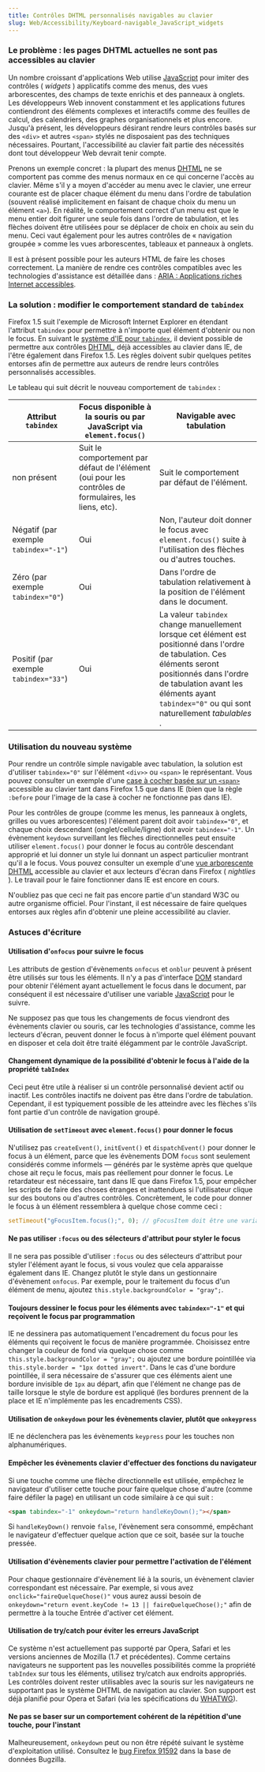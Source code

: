 ```yaml
---
title: Contrôles DHTML personnalisés navigables au clavier
slug: Web/Accessibility/Keyboard-navigable_JavaScript_widgets
---
```


### Le problème&nbsp;: les pages DHTML actuelles ne sont pas accessibles au clavier

Un nombre croissant d'applications Web utilise [JavaScript](/fr/JavaScript) pour imiter des contrôles (
_widgets_
) applicatifs comme des menus, des vues arborescentes, des champs de texte enrichis et des panneaux à onglets. Les développeurs Web innovent constamment et les applications futures contiendront des éléments complexes et interactifs comme des feuilles de calcul, des calendriers, des graphes organisationnels et plus encore. Jusqu'à présent, les développeurs désirant rendre leurs contrôles basés sur des `<div>` et autres `<span>` stylés ne disposaient pas des techniques nécessaires. Pourtant, l'accessibilité au clavier fait partie des nécessités dont tout développeur Web devrait tenir compte.

Prenons un exemple concret&nbsp;: la plupart des menus [DHTML](/fr/DHTML) ne se comportent pas comme des menus normaux en ce qui concerne l'accès au clavier. Même s'il y a moyen d'accéder au menu avec le clavier, une erreur courante est de placer chaque élément du menu dans l'ordre de tabulation (souvent réalisé implicitement en faisant de chaque choix du menu un élément `<a>`). En réalité, le comportement correct d'un menu est que le menu entier doit figurer une seule fois dans l'ordre de tabulation, et les flèches doivent être utilisées pour se déplacer de choix en choix au sein du menu. Ceci vaut également pour les autres contrôles de «&nbsp;navigation groupée&nbsp;» comme les vues arborescentes, tableaux et panneaux à onglets.

Il est à présent possible pour les auteurs HTML de faire les choses correctement. La manière de rendre ces contrôles compatibles avec les technologies d'assistance est détaillée dans&nbsp;: [ARIA : Applications riches Internet accessibles](/fr/ARIA/Applications_riches_Internet_accessibles).

### La solution&nbsp;: modifier le comportement standard de `tabindex`

Firefox 1.5 suit l'exemple de Microsoft Internet Explorer en étendant l'attribut `tabindex` pour permettre à n'importe quel élément d'obtenir ou non le focus. En suivant le [système d'IE pour `tabindex`](http://msdn.microsoft.com/workshop/author/dhtml/reference/properties/tabindex.asp), il devient possible de permettre aux contrôles [DHTML](/fr/DHTML), déjà accessibles au clavier dans IE, de l'être également dans Firefox 1.5. Les règles doivent subir quelques petites entorses afin de permettre aux auteurs de rendre leurs contrôles personnalisés accessibles.

Le tableau qui suit décrit le nouveau comportement de `tabindex`&nbsp;:

| Attribut `tabindex`                   | Focus disponible à la souris ou par JavaScript via `element.focus()`                                  | Navigable avec tabulation                                                                                                                                                                                                                           |
| ------------------------------------- | ----------------------------------------------------------------------------------------------------- | --------------------------------------------------------------------------------------------------------------------------------------------------------------------------------------------------------------------------------------------------- |
| non présent                           | Suit le comportement par défaut de l'élément (oui pour les contrôles de formulaires, les liens, etc). | Suit le comportement par défaut de l'élément.                                                                                                                                                                                                       |
| Négatif (par exemple `tabindex="-1"`) | Oui                                                                                                   | Non, l'auteur doit donner le focus avec `element.focus()` suite à l'utilisation des flèches ou d'autres touches.                                                                                                                                    |
| Zéro (par exemple `tabindex="0"`)     | Oui                                                                                                   | Dans l'ordre de tabulation relativement à la position de l'élément dans le document.                                                                                                                                                                |
| Positif (par exemple `tabindex="33"`) | Oui                                                                                                   | La valeur `tabindex` change manuellement lorsque cet élément est positionné dans l'ordre de tabulation. Ces éléments seront positionnés dans l'ordre de tabulation avant les éléments ayant `tabindex="0"` ou qui sont naturellement _tabulables_ . |

### Utilisation du nouveau système

Pour rendre un contrôle simple navigable avec tabulation, la solution est d'utiliser `tabindex="0"` sur l'élément `<div>>` ou `<span>` le représentant. Vous pouvez consulter un exemple d'une [case à cocher basée sur un `<span>`](http://www.mozilla.org/access/dhtml/class/checkbox) accessible au clavier tant dans Firefox 1.5 que dans IE (bien que la règle `:before` pour l'image de la case à cocher ne fonctionne pas dans IE).

Pour les contrôles de groupe (comme les menus, les panneaux à onglets, grilles ou vues arborescentes) l'élément parent doit avoir `tabindex="0"`, et chaque choix descendant (onglet/cellule/ligne) doit avoir `tabindex="-1"`. Un évènement `keydown` surveillant les flèches directionnelles peut ensuite utiliser `element.focus()` pour donner le focus au contrôle descendant approprié et lui donner un style lui donnant un aspect particulier montrant qu'il a le focus. Vous pouvez consulter un exemple d'une [vue arborescente DHTML](http://www.mozilla.org/access/dhtml/class/tree) accessible au clavier et aux lecteurs d'écran dans Firefox (
_nightlies_
). Le travail pour le faire fonctionner dans IE est encore en cours.

N'oubliez pas que ceci ne fait pas encore partie d'un standard W3C ou autre organisme officiel. Pour l'instant, il est nécessaire de faire quelques entorses aux règles afin d'obtenir une pleine accessibilité au clavier.

### Astuces d'écriture

#### Utilisation d'`onfocus` pour suivre le focus

Les attributs de gestion d'évènements `onfocus` et `onblur` peuvent à présent être utilisés sur tous les éléments. Il n'y a pas d'interface [DOM](/fr/DOM) standard pour obtenir l'élément ayant actuellement le focus dans le document, par conséquent il est nécessaire d'utiliser une variable [JavaScript](/fr/JavaScript) pour le suivre.

Ne supposez pas que tous les changements de focus viendront des évènements clavier ou souris, car les technologies d'assistance, comme les lecteurs d'écran, peuvent donner le focus à n'importe quel élément pouvant en disposer et cela doit être traité élégamment par le contrôle JavaScript.

#### Changement dynamique de la possibilité d'obtenir le focus à l'aide de la propriété `tabIndex`

Ceci peut être utile à réaliser si un contrôle personnalisé devient actif ou inactif. Les contrôles inactifs ne doivent pas être dans l'ordre de tabulation. Cependant, il est typiquement possible de les atteindre avec les flèches s'ils font partie d'un contrôle de navigation groupé.

#### Utilisation de `setTimeout` avec `element.focus()` pour donner le focus

N'utilisez pas `createEvent()`, `initEvent()` et `dispatchEvent()` pour donner le focus à un élément, parce que les évènements DOM `focus` sont seulement considérés comme informels — générés par le système après que quelque chose ait reçu le focus, mais pas réellement pour donner le focus. Le retardateur est nécessaire, tant dans IE que dans Firefox 1.5, pour empêcher les scripts de faire des choses étranges et inattendues si l'utilisateur clique sur des boutons ou d'autres contrôles. Concrètement, le code pour donner le focus à un élément ressemblera à quelque chose comme ceci&nbsp;:

```js
setTimeout("gFocusItem.focus();", 0); // gFocusItem doit être une variable globale
```

#### Ne pas utiliser `:focus` ou des sélecteurs d'attribut pour styler le focus

Il ne sera pas possible d'utiliser `:focus` ou des sélecteurs d'attribut pour styler l'élément ayant le focus, si vous voulez que cela apparaisse également dans IE. Changez plutôt le style dans un gestionnaire d'évènement `onfocus`. Par exemple, pour le traitement du focus d'un élément de menu, ajoutez `this.style.backgroundColor = "gray";`.

#### Toujours dessiner le focus pour les éléments avec `tabindex="-1"` et qui reçoivent le focus par programmation

IE ne dessinera pas automatiquement l'encadrement du focus pour les éléments qui reçoivent le focus de manière programmée. Choisissez entre changer la couleur de fond via quelque chose comme `this.style.backgroundColor = "gray";` ou ajoutez une bordure pointillée via `this.style.border = "1px dotted invert"`. Dans le cas d'une bordure pointillée, il sera nécessaire de s'assurer que ces éléments aient une bordure invisible de `1px` au départ, afin que l'élément ne change pas de taille lorsque le style de bordure est appliqué (les bordures prennent de la place et IE n'implémente pas les encadrements CSS).

#### Utilisation de `onkeydown` pour les évènements clavier, plutôt que `onkeypress`

IE ne déclenchera pas les évènements `keypress` pour les touches non alphanumériques.

#### Empêcher les évènements clavier d'effectuer des fonctions du navigateur

Si une touche comme une flèche directionnelle est utilisée, empêchez le navigateur d'utiliser cette touche pour faire quelque chose d'autre (comme faire défiler la page) en utilisant un code similaire à ce qui suit&nbsp;:

```html
<span tabindex="-1" onkeydown="return handleKeyDown();"></span>
```

Si `handleKeyDown()` renvoie `false`, l'évènement sera consommé, empêchant le navigateur d'effectuer quelque action que ce soit, basée sur la touche pressée.

#### Utilisation d'évènements clavier pour permettre l'activation de l'élément

Pour chaque gestionnaire d'évènement lié à la souris, un évènement clavier correspondant est nécessaire. Par exemple, si vous avez `onclick="faireQuelqueChose()"` vous aurez aussi besoin de `onkeydown="return event.keyCode != 13 || faireQuelqueChose();"` afin de permettre à la touche Entrée d'activer cet élément.

#### Utilisation de try/catch pour éviter les erreurs JavaScript

Ce système n'est actuellement pas supporté par Opera, Safari et les versions anciennes de Mozilla (1.7 et précédentes). Comme certains navigateurs ne supportent pas les nouvelles possibilités comme la propriété `tabIndex` sur tous les éléments, utilisez try/catch aux endroits appropriés. Les contrôles doivent rester utilisables avec la souris sur les navigateurs ne supportant pas le système DHTML de navigation au clavier. Son support est déjà planifié pour Opera et Safari (via les spécifications du [WHATWG](http://whatwg.org/)).

#### Ne pas se baser sur un comportement cohérent de la répétition d'une touche, pour l'instant

Malheureusement, `onkeydown` peut ou non être répété suivant le système d'exploitation utilisé. Consultez le [bug Firefox 91592](https://bugzil.la/91592) dans la base de données Bugzilla.
